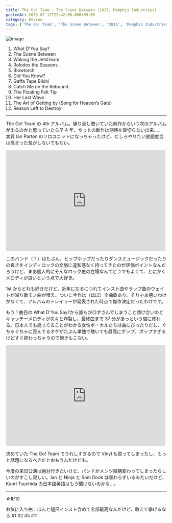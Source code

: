 ```yaml
---
title: The Go! Team - The Scene Between (2015, Memphis Industries)
postedAt: 2015-07-11T22:42:00.000+09:00
category: Review
tags: ['The Go! Team', 'The Scene Between', '2015', 'Memphis Industries', 'Rock', '☆9']
---
```


![image](/uploads/123806482849_0.jpg)

1. What D'You Say?
2. The Scene Between
3. Waking the Jetstream
4. Rolodex the Seasons
5. Blowtorch
6. Did You Know?
7. Gaffa Tape Bikini
8. Catch Me on the Rebound
9. The Floating Felt Tip
10. Her Last Wave
11. The Art of Getting by (Song for Heaven’s Gate)
12. Reason Left to Destroy

---

The Go! Team の 4th アルバム。繰り返し聴いていた前作からいつ次のアルバムが出るのかと思っていたら早 4 年、やっとの新作は期待を裏切らない出来…。実質 Ian Parton のソロユニットになっちゃったけど、むしろやりたい放題度合は高まった気がしないでもない。

<iframe width="500" height="315" class="youtube" src="https://www.youtube.com/embed/r4LbdTf-fl0?list=PLUtfwx5Mqd09YGEh3z9_djVP9y-hF7ciz" frameborder="0"></iframe>

このバンド（？）はたぶん、ヒップホップだったりダンスミュージックだったりの良さをインディロックの文脈に違和感なく持ってきたのが評価ポイントなんだろうけど、まあ個人的にそんなロック史の立場なんてどうでもよくて、とにかくメロディが良いという点で大好き。

1st からどれも好きだけど、近年になるにつれてインスト曲やラップ曲のウェイトが減り歌モノ曲が増え、ついに今作は（ほぼ）全曲歌あり。そりゃあ悪いわけがなくて、アルバムのトレイラーが発表された時点で傑作決定だったわけです。

もう 1 曲目の What D'You Say?から誰もが口ずさんでしまうこと請け合いのどキャッチーメロディが次々と炸裂し、最終曲まで 37 分があっという間に終わる。日本人でも訛ってることがわかる女性ボーカルたちは曲にぴったりだし、ぐちゃぐちゃに歪んでるオケがたぶん単独で聴いても最高にポップ。ポップすぎるけどすぐ終わっちゃうので飽きもこない。

<iframe width="500" height="315" class="youtube" src="https://www.youtube.com/embed/Cq8_dmCO_bw?list=PLUtfwx5Mqd09YGEh3z9_djVP9y-hF7ciz" frameborder="0"></iframe>

求めていた The Go! Team でうれしすぎるので Vinyl も買ってしまったし、もっと話題になるべきだとおもうんだけども。

今度の来日公演は絶対行きたいけど、バンドがメンツ結構変わってしまったらしいのがすこし寂しい。Ian と Ninja と Sam Dook は替わらずいるみたいだけど、Kaori Tsuchida の日本語英語はもう聞けないのかな…。

---

**☆9**/10

お気に入り曲：ほんと短尺インスト含めて全部最高なんだけど、敢えて挙げるなら #1 #2 #5 #11

